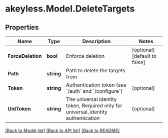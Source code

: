 # akeyless.Model.DeleteTargets

## Properties

Name | Type | Description | Notes
------------ | ------------- | ------------- | -------------
**ForceDeletion** | **bool** | Enforce deletion | [optional] [default to false]
**Path** | **string** | Path to delete the targets from | 
**Token** | **string** | Authentication token (see &#x60;/auth&#x60; and &#x60;/configure&#x60;) | [optional] 
**UidToken** | **string** | The universal identity token, Required only for universal_identity authentication | [optional] 

[[Back to Model list]](../README.md#documentation-for-models) [[Back to API list]](../README.md#documentation-for-api-endpoints) [[Back to README]](../README.md)

